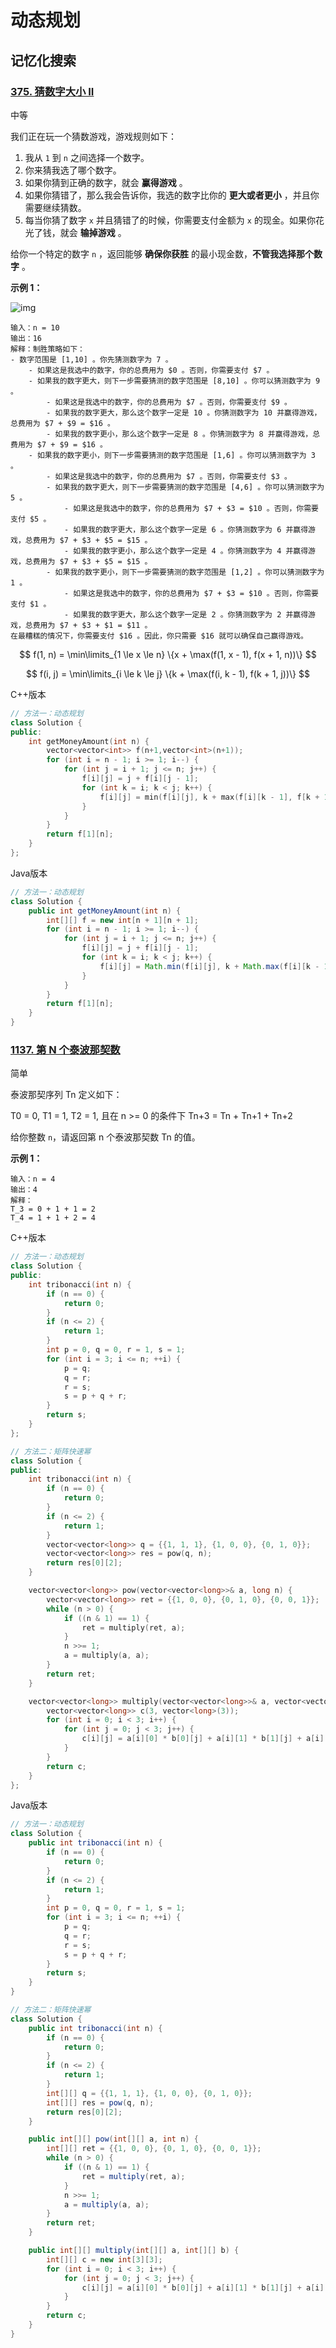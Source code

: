 # 动态规划

## 记忆化搜索

### [375. 猜数字大小 II](https://leetcode.cn/problems/guess-number-higher-or-lower-ii/)

中等

我们正在玩一个猜数游戏，游戏规则如下：

1. 我从 `1` 到 `n` 之间选择一个数字。
2. 你来猜我选了哪个数字。
3. 如果你猜到正确的数字，就会 **赢得游戏** 。
4. 如果你猜错了，那么我会告诉你，我选的数字比你的 **更大或者更小** ，并且你需要继续猜数。
5. 每当你猜了数字 `x` 并且猜错了的时候，你需要支付金额为 `x` 的现金。如果你花光了钱，就会 **输掉游戏** 。

给你一个特定的数字 `n` ，返回能够 **确保你获胜** 的最小现金数，**不管我选择那个数字** 。

**示例 1：**

![img](https://assets.leetcode.com/uploads/2020/09/10/graph.png)

```
输入：n = 10
输出：16
解释：制胜策略如下：
- 数字范围是 [1,10] 。你先猜测数字为 7 。
    - 如果这是我选中的数字，你的总费用为 $0 。否则，你需要支付 $7 。
    - 如果我的数字更大，则下一步需要猜测的数字范围是 [8,10] 。你可以猜测数字为 9 。
        - 如果这是我选中的数字，你的总费用为 $7 。否则，你需要支付 $9 。
        - 如果我的数字更大，那么这个数字一定是 10 。你猜测数字为 10 并赢得游戏，总费用为 $7 + $9 = $16 。
        - 如果我的数字更小，那么这个数字一定是 8 。你猜测数字为 8 并赢得游戏，总费用为 $7 + $9 = $16 。
    - 如果我的数字更小，则下一步需要猜测的数字范围是 [1,6] 。你可以猜测数字为 3 。
        - 如果这是我选中的数字，你的总费用为 $7 。否则，你需要支付 $3 。
        - 如果我的数字更大，则下一步需要猜测的数字范围是 [4,6] 。你可以猜测数字为 5 。
            - 如果这是我选中的数字，你的总费用为 $7 + $3 = $10 。否则，你需要支付 $5 。
            - 如果我的数字更大，那么这个数字一定是 6 。你猜测数字为 6 并赢得游戏，总费用为 $7 + $3 + $5 = $15 。
            - 如果我的数字更小，那么这个数字一定是 4 。你猜测数字为 4 并赢得游戏，总费用为 $7 + $3 + $5 = $15 。
        - 如果我的数字更小，则下一步需要猜测的数字范围是 [1,2] 。你可以猜测数字为 1 。
            - 如果这是我选中的数字，你的总费用为 $7 + $3 = $10 。否则，你需要支付 $1 。
            - 如果我的数字更大，那么这个数字一定是 2 。你猜测数字为 2 并赢得游戏，总费用为 $7 + $3 + $1 = $11 。
在最糟糕的情况下，你需要支付 $16 。因此，你只需要 $16 就可以确保自己赢得游戏。
```

$$
f(1, n) = \min\limits_{1 \le x \le n} \{x + \max(f(1, x - 1), f(x + 1, n))\}
$$

$$
f(i, j) = \min\limits_{i \le k \le j} \{k + \max(f(i, k - 1), f(k + 1, j))\}
$$

C++版本

```c++
// 方法一：动态规划
class Solution {
public:
    int getMoneyAmount(int n) {
        vector<vector<int>> f(n+1,vector<int>(n+1));
        for (int i = n - 1; i >= 1; i--) {
            for (int j = i + 1; j <= n; j++) {
                f[i][j] = j + f[i][j - 1];
                for (int k = i; k < j; k++) {
                    f[i][j] = min(f[i][j], k + max(f[i][k - 1], f[k + 1][j]));
                }
            }
        }
        return f[1][n];
    }
};
```

Java版本

```java
// 方法一：动态规划
class Solution {
    public int getMoneyAmount(int n) {
        int[][] f = new int[n + 1][n + 1];
        for (int i = n - 1; i >= 1; i--) {
            for (int j = i + 1; j <= n; j++) {
                f[i][j] = j + f[i][j - 1];
                for (int k = i; k < j; k++) {
                    f[i][j] = Math.min(f[i][j], k + Math.max(f[i][k - 1], f[k + 1][j]));
                }
            }
        }
        return f[1][n];
    }
}
```



### [1137. 第 N 个泰波那契数](https://leetcode.cn/problems/n-th-tribonacci-number/)

简单

泰波那契序列 Tn 定义如下： 

T0 = 0, T1 = 1, T2 = 1, 且在 n >= 0 的条件下 Tn+3 = Tn + Tn+1 + Tn+2

给你整数 `n`，请返回第 n 个泰波那契数 Tn 的值。

**示例 1：**

```
输入：n = 4
输出：4
解释：
T_3 = 0 + 1 + 1 = 2
T_4 = 1 + 1 + 2 = 4
```

C++版本

```c++
// 方法一：动态规划
class Solution {
public:
    int tribonacci(int n) {
        if (n == 0) {
            return 0;
        }
        if (n <= 2) {
            return 1;
        }
        int p = 0, q = 0, r = 1, s = 1;
        for (int i = 3; i <= n; ++i) {
            p = q;
            q = r;
            r = s;
            s = p + q + r;
        }
        return s;
    }
};

// 方法二：矩阵快速幂
class Solution {
public:
    int tribonacci(int n) {
        if (n == 0) {
            return 0;
        }
        if (n <= 2) {
            return 1;
        }
        vector<vector<long>> q = {{1, 1, 1}, {1, 0, 0}, {0, 1, 0}};
        vector<vector<long>> res = pow(q, n);
        return res[0][2];
    }

    vector<vector<long>> pow(vector<vector<long>>& a, long n) {
        vector<vector<long>> ret = {{1, 0, 0}, {0, 1, 0}, {0, 0, 1}};
        while (n > 0) {
            if ((n & 1) == 1) {
                ret = multiply(ret, a);
            }
            n >>= 1;
            a = multiply(a, a);
        }
        return ret;
    }

    vector<vector<long>> multiply(vector<vector<long>>& a, vector<vector<long>>& b) {
        vector<vector<long>> c(3, vector<long>(3));
        for (int i = 0; i < 3; i++) {
            for (int j = 0; j < 3; j++) {
                c[i][j] = a[i][0] * b[0][j] + a[i][1] * b[1][j] + a[i][2] * b[2][j];
            }
        }
        return c;
    }
};
```

Java版本

```java
// 方法一：动态规划
class Solution {
    public int tribonacci(int n) {
        if (n == 0) {
            return 0;
        }
        if (n <= 2) {
            return 1;
        }
        int p = 0, q = 0, r = 1, s = 1;
        for (int i = 3; i <= n; ++i) {
            p = q;
            q = r;
            r = s;
            s = p + q + r;
        }
        return s;
    }
}

// 方法二：矩阵快速幂
class Solution {
    public int tribonacci(int n) {
        if (n == 0) {
            return 0;
        }
        if (n <= 2) {
            return 1;
        }
        int[][] q = {{1, 1, 1}, {1, 0, 0}, {0, 1, 0}};
        int[][] res = pow(q, n);
        return res[0][2];
    }

    public int[][] pow(int[][] a, int n) {
        int[][] ret = {{1, 0, 0}, {0, 1, 0}, {0, 0, 1}};
        while (n > 0) {
            if ((n & 1) == 1) {
                ret = multiply(ret, a);
            }
            n >>= 1;
            a = multiply(a, a);
        }
        return ret;
    }

    public int[][] multiply(int[][] a, int[][] b) {
        int[][] c = new int[3][3];
        for (int i = 0; i < 3; i++) {
            for (int j = 0; j < 3; j++) {
                c[i][j] = a[i][0] * b[0][j] + a[i][1] * b[1][j] + a[i][2] * b[2][j];
            }
        }
        return c;
    }
}
```





